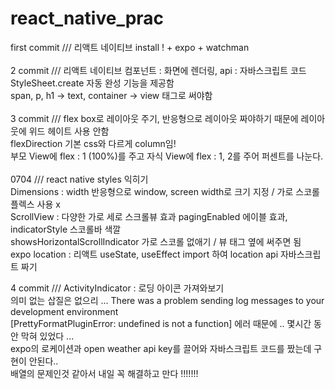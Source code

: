 # react_native_prac
first commit /// 리액트 네이티브 install ! + expo + watchman<br>
<br>
2 commit /// 리액트 네이티브 컴포넌트 : 화면에 렌더링, api : 자바스크립트 코드<br>
StyleSheet.create 자동 완성 기능을 제공함<br>
span, p, h1 -> text, container -> view 태그로 써야함<br>
<br>
3 commit /// flex box로 레이아웃 주기, 반응형으로 레이아웃 짜야하기 때문에 레이아웃에 위드 헤이트 사용 안함<br>
flexDirection 기본 css와 다르게 column임!<br>
부모 View에 flex : 1 (100%)를 주고 자식 View에 flex : 1, 2를 주어 퍼센트를 나눈다.<br>
<br>
0704 /// react native styles 익히기<br>
Dimensions : width 반응형으로 window, screen width로 크기 지정 / 가로 스코롤 플렉스 사용 x<br>
ScrollView : 다양한 가로 세로 스크롤뷰 효과 pagingEnabled 에이블 효과, indicatorStyle 스코롤바 색깔<br>
             showsHorizontalScrollIndicator 가로 스코롤 없애기 / 뷰 태그 옆에 써주면 됨<br>
expo location : 리액트 useState, useEffect import 하여 location api 자바스크립트 짜기<br>
                                                           
4 commit /// ActivityIndicator : 로딩 아이콘 가져와보기<br>
의미 없는 삽질은 없으리 ... There was a problem sending log messages to your development environment<br>
[PrettyFormatPluginError: undefined is not a function] 에러 때문에 .. 몇시간 동안 막혀 있었다 ...<br>
expo의 로케이션과 open weather api key를 끌어와 자바스크립트 코드를 짰는데 구현이 안된다..<br>
배열의 문제인것 같아서 내일 꼭 해결하고 만다 !!!!!!!
